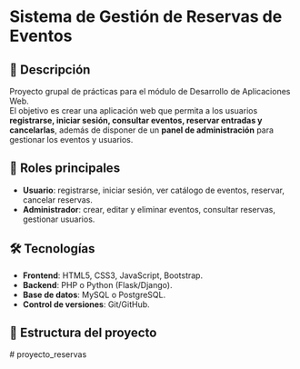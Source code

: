 # Sistema de Gestión de Reservas de Eventos

## 📌 Descripción
Proyecto grupal de prácticas para el módulo de Desarrollo de Aplicaciones Web.  
El objetivo es crear una aplicación web que permita a los usuarios **registrarse, iniciar sesión, consultar eventos, reservar entradas y cancelarlas**, además de disponer de un **panel de administración** para gestionar los eventos y usuarios.

## 👥 Roles principales
- **Usuario**: registrarse, iniciar sesión, ver catálogo de eventos, reservar, cancelar reservas.
- **Administrador**: crear, editar y eliminar eventos, consultar reservas, gestionar usuarios.

## 🛠️ Tecnologías
- **Frontend**: HTML5, CSS3, JavaScript, Bootstrap.  
- **Backend**: PHP o Python (Flask/Django).  
- **Base de datos**: MySQL o PostgreSQL.  
- **Control de versiones**: Git/GitHub.  

## 📂 Estructura del proyecto
#   p r o y e c t o _ r e s e r v a s  
 
